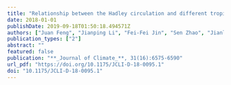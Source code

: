 ```yaml
---
title: "Relationship between the Hadley circulation and different tropical meridional SST structures during boreal summer"
date: 2018-01-01
publishDate: 2019-09-18T01:50:18.494571Z
authors: ["Juan Feng", "Jianping Li", "Fei-Fei Jin", "Sen Zhao", "Jianlei Zhu"]
publication_types: ["2"]
abstract: ""
featured: false
publication: "**_Journal of Climate_**, 31(16):6575-6590"
url_pdf: "https://doi.org/10.1175/JCLI-D-18-0095.1"
doi: "10.1175/JCLI-D-18-0095.1"
---
```


